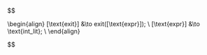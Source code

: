 $$

\begin{align}
[\text{exit}] &\to exit([\text{expr}]);
\\
[\text{expr}] &\to \text{int\_lit};
\\
\end{align}


$$